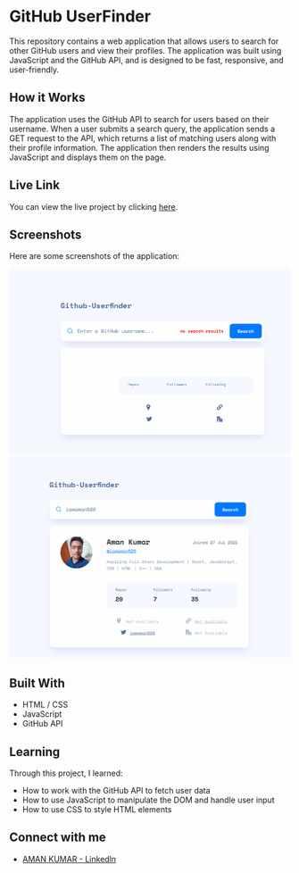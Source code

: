 # GitHub UserFinder

This repository contains a web application that allows users to search for other GitHub users and view their profiles. The application was built using JavaScript and the GitHub API, and is designed to be fast, responsive, and user-friendly.

## How it Works

The application uses the GitHub API to search for users based on their username. When a user submits a search query, the application sends a GET request to the API, which returns a list of matching users along with their profile information. The application then renders the results using JavaScript and displays them on the page.

## Live Link

You can view the live project by clicking [here](https://extraordinary-figolla-3b08d4.netlify.app/).
## Screenshots

Here are some screenshots of the application:

![no result](https://github.com/iamaman526/ASSESMENT-TASK-/blob/main/GITHUB-API/assets/Screenshot%20from%202023-04-07%2004-22-47.png)
![with result](https://github.com/iamaman526/ASSESMENT-TASK-/blob/main/GITHUB-API/assets/Screenshot%20from%202023-04-07%2004-22-23.png)

## Built With

- HTML / CSS
- JavaScript
- GitHub API

## Learning

Through this project, I learned:

- How to work with the GitHub API to fetch user data
- How to use JavaScript to manipulate the DOM and handle user input
- How to use CSS to style HTML elements

## Connect with me

- [AMAN KUMAR - Linkedln](https://www.linkedin.com/in/aman-kumar-9594661a7/)

